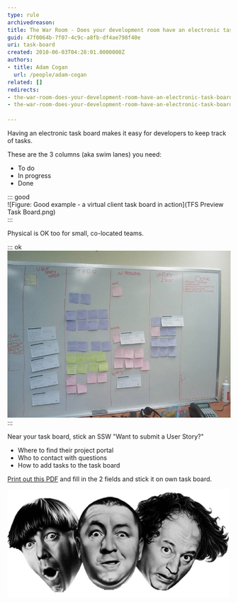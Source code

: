 ```yaml
---
type: rule
archivedreason: 
title: The War Room - Does your development room have an electronic task board?
guid: 47f0064b-7f07-4c9c-a8fb-df4ae798f40e
uri: task-board
created: 2010-06-03T04:28:01.0000000Z
authors:
- title: Adam Cogan
  url: /people/adam-cogan
related: []
redirects:
- the-war-room-does-your-development-room-have-an-electronic-task-board-(physical-is-ok-too-for-small-co-located-teams)
- the-war-room-does-your-development-room-have-an-electronic-task-board-physical-is-ok-too-for-small-co-located-teams

---
```


Having an electronic task board makes it easy for developers to keep track of tasks.

These are the 3 columns (aka swim lanes) you need:

<!--endintro-->

* To do
* In progress
* Done

::: good  
![Figure: Good example - a virtual client task board in action](TFS Preview Task Board.png)  
:::

Physical is OK too for small, co-located teams.

::: ok  
![Figure: OK example - a physical client task board in operation](Taskboard.jpg)  
:::

Near your task board, stick an SSW "Want to submit a User Story?"

* Where to find their project portal
* Who to contact with questions
* How to add tasks to the task board

[Print out this PDF](https://github.com/SSWConsulting/SSW.Rules.Content/raw/main/rules/the-war-room-does-your-development-room-have-an-electronic-task-board-physical-is-ok-too-for-small-co-located-teams/SSWSubmitaPBI.pdf) and fill in the 2 fields and stick it on own task board.

![Figure: Create an avatar for each person and stick them on the current task. You can find our User Story Cards here. You can write the Azure DevOps Work Item ID on each card](Avatar.jpg)
